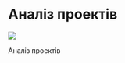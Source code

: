 # Аналіз проектів

[![](https://img.youtube.com/vi/ZEdhr0WklbQ/0.jpg)](https://youtu.be/ZEdhr0WklbQ)

Аналіз проектів
